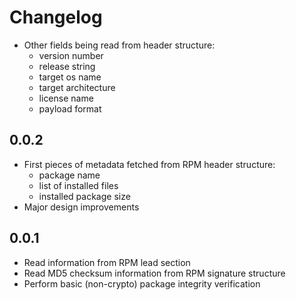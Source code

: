 # Changelog

* Other fields being read from header structure:
  * version number
  * release string
  * target os name
  * target architecture
  * license name
  * payload format

## 0.0.2

* First pieces of metadata fetched from RPM header structure:
  * package name
  * list of installed files
  * installed package size
* Major design improvements

## 0.0.1

* Read information from RPM lead section
* Read MD5 checksum information from RPM signature structure
* Perform basic (non-crypto) package integrity verification
